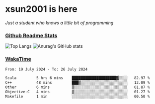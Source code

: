 # xsun2001 is here

*Just a student who knows a little bit of programming*

### [Github Readme Stats](https://github.com/anuraghazra/github-readme-stats)

![Top Langs](https://github-readme-stats.vercel.app/api/top-langs/?username=xsun2001&layout=compact&theme=radical) ![Anurag's GitHub stats](https://github-readme-stats.vercel.app/api?username=xsun2001&show_icons=true&theme=radical)

### [WakaTime](https://wakatime.com)

<!--START_SECTION:waka-->

```txt
From: 19 July 2024 - To: 26 July 2024

Scala         5 hrs 6 mins    ████████████████████▓░░░░   82.97 %
C++           48 mins         ███▒░░░░░░░░░░░░░░░░░░░░░   13.09 %
Other         6 mins          ▒░░░░░░░░░░░░░░░░░░░░░░░░   01.87 %
Objective-C   4 mins          ▒░░░░░░░░░░░░░░░░░░░░░░░░   01.27 %
Makefile      1 min           ░░░░░░░░░░░░░░░░░░░░░░░░░   00.50 %
```

<!--END_SECTION:waka-->
